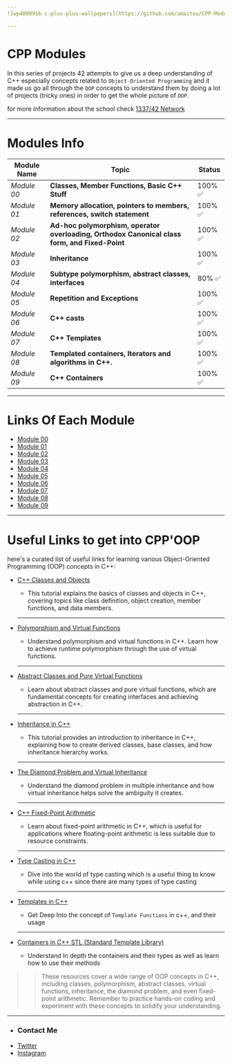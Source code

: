 ```yaml
---
![wp4009916-c-plus-plus-wallpapers](https://github.com/amaitou/CPP-Modules/assets/49293816/a37d8454-fada-44a5-868e-5291f419093a)

---
```

# CPP Modules

In this series of projects 42 attempts to give us a deep understanding of C++ especially concepts related to `Object-Oriented Programming` and it made us go all through the `OOP` concepts to understand them by doing a lot of projects (tricky ones) in order to get the whole picture of `OOP`.

for more information about the school check [1337/42 Network](https://github.com/amaitou/1337)

---

# Modules Info

| Module Name | Topic                                                   | Status |
| ----------- | ------------------------------------------------------------- | -------- |
| _Module 00_   | **Classes, Member Functions, Basic C++ Stuff**	|100% ✅ |
| _Module 01_   | **Memory allocation, pointers to members, references, switch statement**	| 100% ✅ |
| _Module 02_   | **Ad-hoc polymorphism, operator overloading, Orthodox Canonical class form, and Fixed-Point**	| 100% ✅ |
| _Module 03_   | **Inheritance**       | 100% ✅ |
| _Module 04_   | **Subtype polymorphism, abstract classes, interfaces**	| 80% ✅  |
| _Module 05_	| **Repetition and Exceptions**	| 100% ✅
| _Module 06_	| **C++ casts**	| 100% ✅
| _Module 07_	| **C++ Templates**	| 100% ✅ |
| _Module 08_	| **Templated containers, Iterators and algorithms in C++.**	| 100% ✅ |
| _Module 09_	| **C++ Containers**	| 100% ✅ |

---

# Links Of Each Module

- [Module 00](https://github.com/amaitou/CPP-Modules/tree/master/Module-00)
- [Module 01](https://github.com/amaitou/CPP-Modules/tree/master/Module-01)
- [Module 02](https://github.com/amaitou/CPP-Modules/tree/master/Module-02)
- [Module 03](https://github.com/amaitou/CPP-Modules/tree/master/Module-03)
- [Module 04](https://github.com/amaitou/CPP-Modules/tree/master/Module-04)
- [Module 05](https://github.com/amaitou/CPP-Modules/tree/master/Module-05)
- [Module 06](https://github.com/amaitou/CPP-Modules/tree/master/Module-06)
- [Module 07](https://github.com/amaitou/CPP-Modules/tree/master/Module-07)
- [Module 08](https://github.com/amaitou/CPP-Modules/tree/master/Module-08)
- [Module 09](https://github.com/amaitou/CPP-Modules/tree/master/Module-09)

---

# Useful Links to get into CPP'OOP

here's a curated list of useful links for learning various Object-Oriented Programming (OOP) concepts in C++:

- [C++ Classes and Objects](https://www.geeksforgeeks.org/c-classes-and-objects/)
	- This tutorial explains the basics of classes and objects in C++, covering topics like class definition, object creation, member functions, and data members.
	---
- [Polymorphism and Virtual Functions](https://www.tutorialspoint.com/cplusplus/cpp_polymorphism.htm)
	-  Understand polymorphism and virtual functions in C++. Learn how to achieve runtime polymorphism through the use of virtual functions.
	---
- [Abstract Classes and Pure Virtual Functions](https://www.geeksforgeeks.org/pure-virtual-functions-and-abstract-classes/)
	- Learn about abstract classes and pure virtual functions, which are fundamental concepts for creating interfaces and achieving abstraction in C++.
	---
- [Inheritance in C++](https://www.learncpp.com/cpp-tutorial/111-introduction-to-inheritance/)
	- This tutorial provides an introduction to inheritance in C++, explaining how to create derived classes, base classes, and how inheritance hierarchy works.
	---
- [The Diamond Problem and Virtual Inheritance](https://www.geeksforgeeks.org/multiple-inheritance-in-c/)
	- Understand the diamond problem in multiple inheritance and how virtual inheritance helps solve the ambiguity it creates.
	---
- [C++ Fixed-Point Arithmetic](https://embeddedartistry.com/blog/2018/07/12/simple-fixed-point-conversion-in-c/)
	-  Learn about fixed-point arithmetic in C++, which is useful for applications where floating-point arithmetic is less suitable due to resource constraints.
	---
- [Type Casting in C++](https://www.prepbytes.com/blog/cpp-programming/type-casting-in-cpp/#:~:text=Type%20casting%20in%20C%2B%2B%20refers,requires%20a%20different%20data%20type.)
	- Dive into the world of type casting which is a useful thing to know while using c++ since there are many types of type casting
	---

- [Templates in C++](https://www.geeksforgeeks.org/templates-cpp/)
	- Get Deep Into the concept of `Template Functions` in c++, and their usage

	---

- [Containers in C++ STL (Standard Template Library)](https://www.geeksforgeeks.org/containers-cpp-stl/)
	- Understand In depth the containers and their types as well as learn how to use their methods

>> These resources cover a wide range of OOP concepts in C++, including classes, polymorphism, abstract classes, virtual functions, inheritance, the diamond problem, and even fixed-point arithmetic. Remember to practice hands-on coding and experiment with these concepts to solidify your understanding.

---

- ### **Contact Me**

* [Twitter][_1]
* [Instagram][_2]

[_1]: https://twitter.com/amait0u
[_2]: https://www.instagram.com/amait0u
